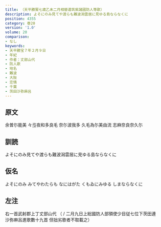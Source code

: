 ```yaml
---
title: （天平勝寳七歳乙未二月相替遣筑紫諸國防人等歌）
description: よそにのみ見てや渡らも難波潟雲居に見ゆる島ならなくに
position: 4355
category: 巻20
version: '1.0'
volume: 20
comparison:
- なし
keywords:
- 天平勝宝７年２月９日
- 年紀
- 作者：丈部山代
- 防人歌
- 地名
- 難波
- 大阪
- 恋情
- 千葉
- 茨田沙弥麻呂
---
```


## 原文

余曽尓能美 々弖夜和多良毛 奈尓波我多 久毛為尓美由流 志麻奈良奈久尓

## 訓読

よそにのみ見てや渡らも難波潟雲居に見ゆる島ならなくに

## 仮名

よそにのみ みてやわたらも なにはがた くもゐにみゆる しまならなくに

## 左注

右一首武射郡上丁丈部山代 （ / 二月九日上総國防人部領使少目従七位下茨田連沙弥麻呂進歌數十九首 但拙劣歌者不取載之）
